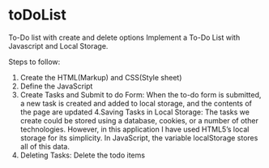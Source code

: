 # toDoList
To-Do list with create and delete options
Implement a To-Do List with Javascript and Local Storage.

Steps to follow:
1. Create the HTML(Markup) and CSS(Style sheet)
2. Define the JavaScript 
3. Create Tasks and Submit to do Form:
When the to-do form is submitted, a new task is created and added to local storage, and the contents of the page are updated
4.Saving Tasks in Local Storage:
The tasks we create could be stored using a database, cookies, or a number of other technologies. However, in this application I have used HTML5’s local storage for its simplicity. In JavaScript, the variable localStorage stores all of this data. 
5. Deleting Tasks: Delete the todo items

